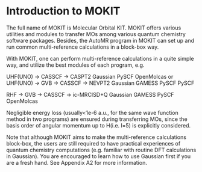 # Introduction to MOKIT
The full name of MOKIT is Molecular Orbital KIT. MOKIT offers various utilities and modules to transfer MOs among various quantum chemistry software packages. Besides, the AutoMR program in MOKIT can set up and run common multi-reference calculations in a block-box way.

With MOKIT, one can perform multi-reference calculations in a quite simple way, and utilize the best modules of each program, e.g.

  UHF(UNO) -> CASSCF -> CASPT2
  Gaussian    PySCF     OpenMolcas
or
  UHF(UNO) -> GVB   -> CASSCF -> NEVPT2
  Gaussian    GAMESS   PySCF     PySCF

  RHF   ->   GVB   -> CASSCF  -> ic-MRCISD+Q
  Gaussian    GAMESS   PySCF     OpenMolcas

Negligible energy loss (usually<1e-6 a.u., for the same wave function method in two programs) are ensured during transferring MOs, since the basis order of angular momentum up to H(i.e. l=5) is explicitly considered.

Note that although MOKIT aims to make the multi-reference calculations block-box, the users are still required to have practical experiences of quantum chemistry computations (e.g. familiar with routine DFT calculations in Gaussian). You are encouraged to learn how to use Gaussian first if you are a fresh hand. See Appendix A2 for more information.
